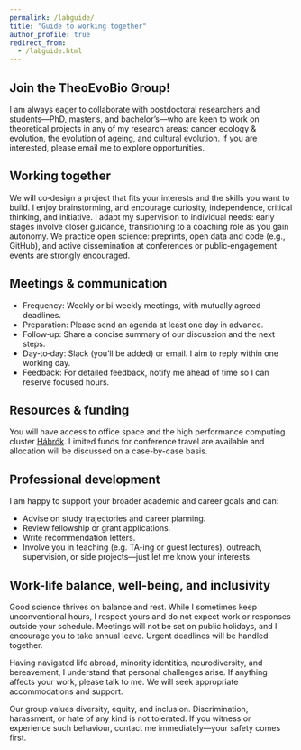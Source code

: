 ```yaml
---
permalink: /labguide/
title: "Guide to working together"
author_profile: true
redirect_from: 
  - /labguide.html
---
```


## Join the TheoEvoBio Group!

I am always eager to collaborate with postdoctoral researchers and students—PhD, master’s, and bachelor’s—who are keen to work on theoretical projects in any of my research areas: cancer ecology & evolution, the evolution of ageing, and cultural evolution. If you are interested, please email me to explore opportunities.

## Working together

We will co‑design a project that fits your interests and the skills you want to build. I enjoy brainstorming, and encourage curiosity, independence, critical thinking, and initiative. I adapt my supervision to individual needs: early stages involve closer guidance, transitioning to a coaching role as you gain autonomy. We practice open science: preprints, open data and code (e.g., GitHub), and active dissemination at conferences or public‑engagement events are strongly encouraged.

## Meetings & communication

* Frequency: Weekly or bi‑weekly meetings, with mutually agreed deadlines.
* Preparation: Please send an agenda at least one day in advance.
* Follow‑up: Share a concise summary of our discussion and the next steps.
* Day‑to‑day: Slack (you’ll be added) or email. I aim to reply within one working day.
* Feedback: For detailed feedback, notify me ahead of time so I can reserve focused hours.

## Resources & funding

You will have access to office space and the high performance computing cluster [Hábrók](https://www.rug.nl/society-business/center-for-information-technology/research/services/hpc/habrok?lang=en). Limited funds for conference travel are available and allocation will be discussed on a case-by-case basis.

## Professional development

I am happy to support your broader academic and career goals and can:
* Advise on study trajectories and career planning.
* Review fellowship or grant applications.
* Write recommendation letters.
* Involve you in teaching (e.g. TA-ing or guest lectures), outreach, supervision, or side projects—just let me know your interests.

## Work-life balance, well-being, and inclusivity

Good science thrives on balance and rest. While I sometimes keep unconventional hours, I respect yours and do not expect work or responses outside your schedule. Meetings will not be set on public holidays, and I encourage you to take annual leave. Urgent deadlines will be handled together.

Having navigated life abroad, minority identities, neurodiversity, and bereavement, I understand that personal challenges arise. If anything affects your work, please talk to me. We will seek appropriate accommodations and support.

Our group values diversity, equity, and inclusion. Discrimination, harassment, or hate of any kind is not tolerated. If you witness or experience such behaviour, contact me immediately—your safety comes first.
